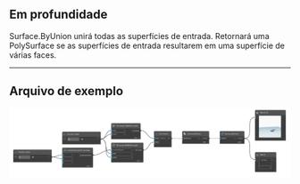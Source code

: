 ## Em profundidade
Surface.ByUnion unirá todas as superfícies de entrada. Retornará uma PolySurface se as superfícies de entrada resultarem em uma superfície de várias faces.
___
## Arquivo de exemplo

![Surface.ByUnion](./Autodesk.DesignScript.Geometry.Surface.ByUnion_img.png)

